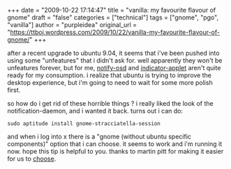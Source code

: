 +++
date = "2009-10-22 17:14:47"
title = "vanilla: my favourite flavour of gnome"
draft = "false"
categories = ["technical"]
tags = ["gnome", "pgo", "vanilla"]
author = "purpleidea"
original_url = "https://ttboj.wordpress.com/2009/10/22/vanilla-my-favourite-flavour-of-gnome/"
+++

after a recent upgrade to ubuntu 9.04, it seems that i've been pushed into using some "unfeatures" that i didn't ask for. well apparently they won't be unfeatures forever, but for me, <a href="https://wiki.ubuntu.com/NotifyOSD">notify-osd</a> and <a href="https://launchpad.net/indicator-applet">indicator-applet</a> aren't quite ready for my consumption. i realize that ubuntu is trying to improve the desktop experience, but i'm going to need to wait for some more polish first.

so how do i get rid of these horrible things ? i really liked the look of the notification-daemon, and i wanted it back. turns out i can do:

<code>sudo aptitude install gnome-stracciatella-session</code>

and when i log into x there is a "gnome (without ubuntu specific components)" option that i can choose. it seems to work and i'm running it now. hope this tip is helpful to you. thanks to martin pitt for making it easier for us to <a href="http://www.piware.de/2009/02/the-stracciatella-gnome-session/">choose</a>.

